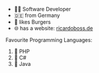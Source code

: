 - 🧑‍💻 Software Developer
- 🇩🇪 from Germany
- 🍔 likes Burgers
- 🌐 has a website: [ricardoboss.de](https://ricardoboss.de/)

Favourite Programming Languages:

1. 🥇 PHP
2. 🏅 C#
3. 🏅 Java

